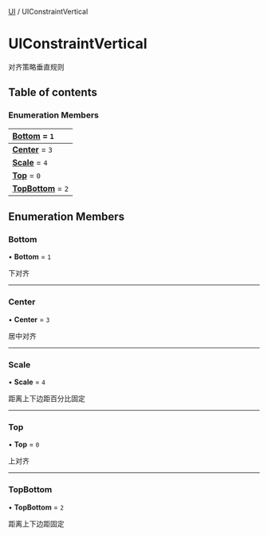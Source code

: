 [UI](../groups/Core.UI.md) / UIConstraintVertical

# UIConstraintVertical <Badge type="tip" text="Enumeration" /> <Score text="UIConstraintVertical" />

<p class="content-big">

对齐策略垂直规则

</p>

## Table of contents

### Enumeration Members <Score text="Enumeration" /> 
| **[Bottom](mw.UIConstraintVertical.md#bottom)** = ``1``  |
| :----- |
| **[Center](mw.UIConstraintVertical.md#center)** = ``3`` |
| **[Scale](mw.UIConstraintVertical.md#scale)** = ``4`` |
| **[Top](mw.UIConstraintVertical.md#top)** = ``0`` |
| **[TopBottom](mw.UIConstraintVertical.md#topbottom)** = ``2`` |

## Enumeration Members

### Bottom <Score text="Bottom" /> 

• **Bottom** = ``1``

下对齐

___

### Center <Score text="Center" /> 

• **Center** = ``3``

居中对齐

___

### Scale <Score text="Scale" /> 

• **Scale** = ``4``

距离上下边距百分比固定

___

### Top <Score text="Top" /> 

• **Top** = ``0``

上对齐

___

### TopBottom <Score text="TopBottom" /> 

• **TopBottom** = ``2``

距离上下边距固定
